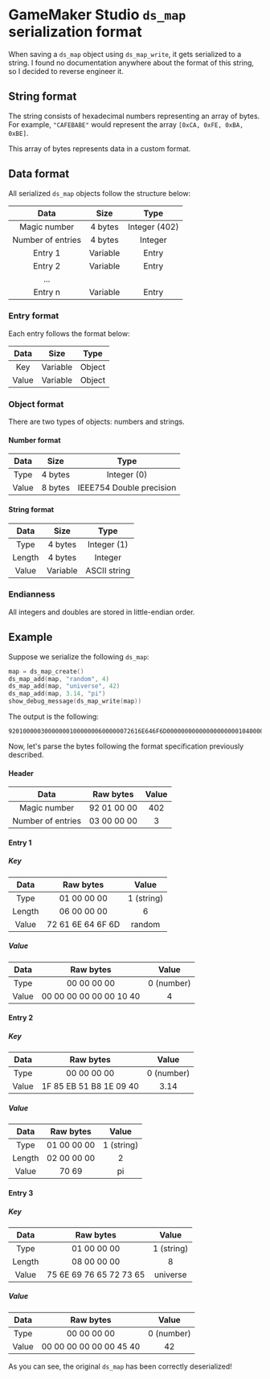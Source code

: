 # GameMaker Studio `ds_map` serialization format

When saving a `ds_map` object using `ds_map_write`, it gets serialized to a string. I found no documentation anywhere about the format of this string, so I decided to reverse engineer it.

## String format

The string consists of hexadecimal numbers representing an array of bytes. For example, `"CAFEBABE"` would represent the array `[0xCA, 0xFE, 0xBA, 0xBE]`.

This array of bytes represents data in a custom format.

## Data format

All serialized `ds_map` objects follow the structure below:

| Data | Size | Type |
|:-:|:-:|:-:|
| Magic number | 4 bytes | Integer (402) |
| Number of entries | 4 bytes | Integer |
| Entry 1 | Variable | Entry |
| Entry 2 | Variable | Entry |
| ... |||
| Entry n | Variable | Entry |



### Entry format

Each entry follows the format below:

| Data | Size | Type |
|:-:|:-:|:-:|
| Key | Variable | Object |
| Value | Variable | Object |

### Object format

There are two types of objects: numbers and strings.

#### Number format

| Data | Size | Type |
|:-:|:-:|:-:|
| Type | 4 bytes | Integer (0) |
| Value | 8 bytes | IEEE754 Double precision |

#### String format

| Data | Size | Type |
|:-:|:-:|:-:|
| Type | 4 bytes | Integer (1) |
| Length | 4 bytes | Integer |
| Value | Variable | ASCII string |

### Endianness

All integers and doubles are stored in little-endian order.

## Example

Suppose we serialize the following `ds_map`:

```c
map = ds_map_create()
ds_map_add(map, "random", 4)
ds_map_add(map, "universe", 42)
ds_map_add(map, 3.14, "pi")
show_debug_message(ds_map_write(map))
```

The output is the following:

```
9201000003000000010000000600000072616E646F6D000000000000000000001040000000001F85EB51B81E0940010000000200000070690100000008000000756E697665727365000000000000000000004540
```

Now, let's parse the bytes following the format specification previously described.

#### Header
| Data | Raw bytes | Value |
|:-:|:-:|:-:|
| Magic number | 92 01 00 00 | 402 |
| Number of entries | 03 00 00 00 | 3 |

#### Entry 1

##### Key

| Data | Raw bytes | Value |
|:-:|:-:|:-:|
| Type | 01 00 00 00 | 1 (string) |
| Length | 06 00 00 00 | 6 |
| Value | 72 61 6E 64 6F 6D | random |

##### Value

| Data | Raw bytes | Value |
|:-:|:-:|:-:|
| Type | 00 00 00 00 | 0 (number) |
| Value | 00 00 00 00 00 00 10 40 | 4 |

#### Entry 2

##### Key

| Data | Raw bytes | Value |
|:-:|:-:|:-:|
| Type | 00 00 00 00 | 0 (number) |
| Value | 1F 85 EB 51 B8 1E 09 40 | 3.14 |

##### Value

| Data | Raw bytes | Value |
|:-:|:-:|:-:|
| Type | 01 00 00 00 | 1 (string) |
| Length | 02 00 00 00 | 2 |
| Value | 70 69 | pi |

#### Entry 3

##### Key

| Data | Raw bytes | Value |
|:-:|:-:|:-:|
| Type | 01 00 00 00 | 1 (string) |
| Length | 08 00 00 00 | 8 |
| Value | 75 6E 69 76 65 72 73 65 | universe |

##### Value

| Data | Raw bytes | Value |
|:-:|:-:|:-:|
| Type | 00 00 00 00 | 0 (number) |
| Value | 00 00 00 00 00 00 45 40 | 42 |

As you can see, the original `ds_map` has been correctly deserialized!

